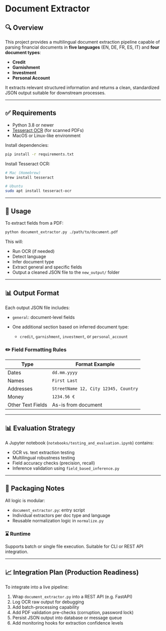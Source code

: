 # Document Extractor

## 🔍 Overview

This project provides a multilingual document extraction pipeline capable of parsing financial documents in **five languages** (EN, DE, FR, ES, IT) and **four document types**:

* **Credit**
* **Garnishment**
* **Investment**
* **Personal Account**

It extracts relevant structured information and returns a clean, standardized JSON output suitable for downstream processes.

---

## ✅ Requirements

* Python 3.8 or newer
* [Tesseract OCR](https://github.com/tesseract-ocr/tesseract) (for scanned PDFs)
* MacOS or Linux-like environment

Install dependencies:

```bash
pip install -r requirements.txt
```

Install Tesseract OCR:

```bash
# Mac (Homebrew)
brew install tesseract

# Ubuntu
sudo apt install tesseract-ocr
```

---

## 🚀 Usage

To extract fields from a PDF:

```bash
python document_extractor.py ./path/to/document.pdf
```

This will:

* Run OCR (if needed)
* Detect language
* Infer document type
* Extract general and specific fields
* Output a cleaned JSON file to the `new_output/` folder

---

## 📊 Output Format

Each output JSON file includes:

* `general`: document-level fields
* One additional section based on inferred document type:

  * `credit`, `garnishment`, `investment`, or `personal_account`

### ✏️ Field Formatting Rules

| Type              | Format Example                       |
| ----------------- | ------------------------------------ |
| Dates             | `dd.mm.yyyy`                         |
| Names             | `First Last`                         |
| Addresses         | `StreetName 12, City 12345, Country` |
| Money             | `1234.56 €`                          |
| Other Text Fields | As-is from document                  |

---

## 📊 Evaluation Strategy

A Jupyter notebook (`notebooks/testing_and_evaluation.ipynb`) contains:

* OCR vs. text extraction testing
* Multilingual robustness testing
* Field accuracy checks (precision, recall)
* Inference validation using `field_based_inference.py`

---

## 📄 Packaging Notes

All logic is modular:

* `document_extractor.py`: entry script
* Individual extractors per doc type and language
* Reusable normalization logic in `normalize.py`

### ⌛ Runtime

Supports batch or single file execution. Suitable for CLI or REST API integration.

---

## 📈 Integration Plan (Production Readiness)

To integrate into a live pipeline:

1. Wrap `document_extractor.py` into a REST API (e.g. FastAPI)
2. Log OCR raw output for debugging
3. Add batch-processing capability
4. Add PDF validation pre-checks (corruption, password lock)
5. Persist JSON output into database or message queue
6. Add monitoring hooks for extraction confidence levels
